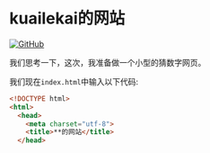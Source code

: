 # kuailekai的网站
[![GitHub](https://img.shields.io/github/license/kuailekai-1727/my-website-2727272727?label=kuailekai%E2%80%99s%20website)](https://github.com/kuailekai-1727/my-website-2727272727/blob/master/LICENSE)

我们思考一下，这次，我准备做一个小型的猜数字网页。

我们现在`index.html`中输入以下代码:

```html
<!DOCTYPE html>
<html>
  <head>
    <meta charset="utf-8">
    <title>**的网站</title>
  </head>
```
